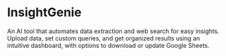 # InsightGenie
An AI tool that automates data extraction and web search for easy insights. Upload data, set custom queries, and get organized results using an intuitive dashboard, with options to download or update Google Sheets.

